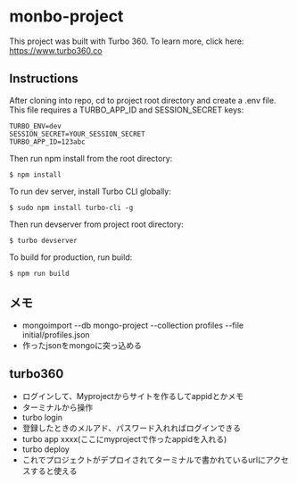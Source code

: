 # monbo-project

This project was built with Turbo 360. To learn more, click here: https://www.turbo360.co

## Instructions
After cloning into repo, cd to project root directory and create a .env file. This file requires a TURBO_APP_ID and SESSION_SECRET keys:

```
TURBO_ENV=dev
SESSION_SECRET=YOUR_SESSION_SECRET
TURBO_APP_ID=123abc
```

Then run npm install from the root directory:

```
$ npm install
```

To run dev server, install Turbo CLI globally:

```
$ sudo npm install turbo-cli -g
```

Then run devserver from project root directory:

```
$ turbo devserver
```

To build for production, run build:

```
$ npm run build
```


## メモ
- mongoimport --db mongo-project --collection profiles --file initial/profiles.json
- 作ったjsonをmongoに突っ込める

## turbo360
- ログインして、Myprojectからサイトを作るしてappidとかメモ
- ターミナルから操作
- turbo login
- 登録したときのメルアド、パスワード入れればログインできる
- turbo app xxxx(ここにmyprojectで作ったappidを入れる)
- turbo deploy
- これでプロジェクトがデプロイされてターミナルで書かれているurlにアクセスすると使える